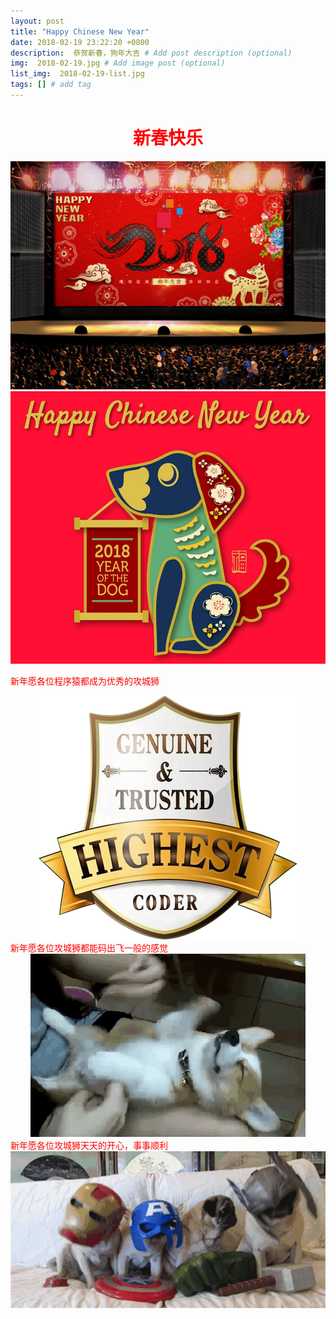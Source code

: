 ```yaml
---
layout: post
title: "Happy Chinese New Year"
date: 2018-02-19 23:22:20 +0800
description:  恭贺新春，狗年大吉 # Add post description (optional)
img:  2018-02-19.jpg # Add image post (optional)
list_img:  2018-02-19-list.jpg
tags: [] # add tag
---
```

<h1 style="text-align:center;color:red;font-family: 汉仪雪君体简">新春快乐</h1>

<img src="../assets/attchment/2018-02-19/chinese_new_year.jpg" alt="chinese_new_year" />
<img src="../assets/attchment/2018-02-19/chinese_new_year_1.jpg" alt="chinese_new_year" />

<span style="text-align:center;color:red">新年愿各位程序猿都成为优秀的攻城狮</span>
<div style="text-align:center;"><img src="../assets/attchment/2018-02-19/coder.png" alt="chinese_new_year" /></div>
<span style="text-align:center;color:red">新年愿各位攻城狮都能码出飞一般的感觉</span>
<div style="text-align:center;"><img src="../assets/attchment/2018-02-19/speed.gif" alt="chinese_new_year" /></div>
<span style="text-align:center;color:red">新年愿各位攻城狮天天的开心，事事顺利</span>
<div style="text-align:center;"><img src="../assets/attchment/2018-02-19/mood.gif" alt="chinese_new_year" /></div>
